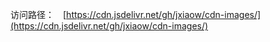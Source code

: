 访问路径：　[https://cdn.jsdelivr.net/gh/jxiaow/cdn-images/](https://cdn.jsdelivr.net/gh/jxiaow/cdn-images/)
